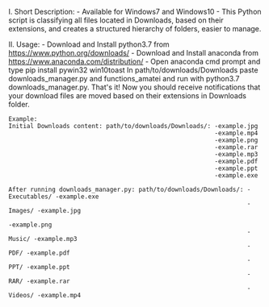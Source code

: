 I. Short Description:
       - Available for Windows7 and Windows10
       - This Python script is classifying all files located in Downloads, based on their extensions, and creates a structured hierarchy of folders, easier to manage.

II. Usage:
    - Download and Install python3.7 from https://www.python.org/downloads/
    - Download and Install anaconda from https://www.anaconda.com/distribution/
    - Open anaconda cmd prompt and type pip install pywin32 win10toast
    In path/to/downloads/Downloads paste downloads_manager.py and functions_amatei and run with python3.7 downloads_manager.py.
    That's it! Now you should receive notifications that your download files are moved based on their extensions in Downloads folder.
    
    Example: 
    Initial Downloads content: path/to/downloads/Downloads/: -example.jpg
                                                             -example.mp4
                                                             -example.png
                                                             -example.rar
                                                             -example.mp3
                                                             -example.pdf
                                                             -example.ppt
                                                             -example.exe
                                                             
    After running downloads_manager.py: path/to/downloads/Downloads/: -Executables/ -example.exe
                                                                      -Images/ -example.jpg
                                                                               -example.png
                                                                      -Music/ -example.mp3
                                                                      -PDF/ -example.pdf
                                                                      -PPT/ -example.ppt
                                                                      -RAR/ -example.rar
                                                                      -Videos/ -example.mp4
